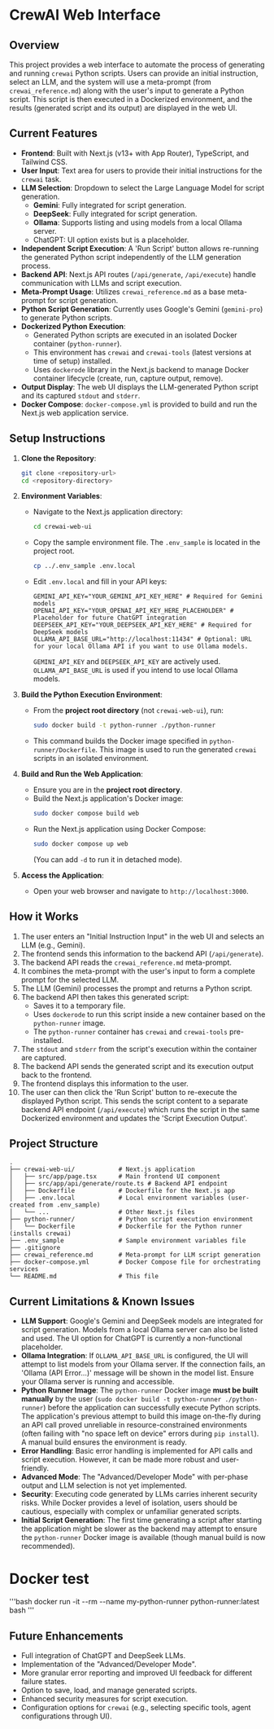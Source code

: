 # CrewAI Web Interface

## Overview

This project provides a web interface to automate the process of generating and running `crewai` Python scripts. Users can provide an initial instruction, select an LLM, and the system will use a meta-prompt (from `crewai_reference.md`) along with the user's input to generate a Python script. This script is then executed in a Dockerized environment, and the results (generated script and its output) are displayed in the web UI.

## Current Features

*   **Frontend**: Built with Next.js (v13+ with App Router), TypeScript, and Tailwind CSS.
*   **User Input**: Text area for users to provide their initial instructions for the `crewai` task.
*   **LLM Selection**: Dropdown to select the Large Language Model for script generation.
    *   **Gemini**: Fully integrated for script generation.
    *   **DeepSeek**: Fully integrated for script generation.
    *   **Ollama**: Supports listing and using models from a local Ollama server.
    *   ChatGPT: UI option exists but is a placeholder.
*   **Independent Script Execution**: A 'Run Script' button allows re-running the generated Python script independently of the LLM generation process.
*   **Backend API**: Next.js API routes (`/api/generate`, `/api/execute`) handle communication with LLMs and script execution.
*   **Meta-Prompt Usage**: Utilizes `crewai_reference.md` as a base meta-prompt for script generation.
*   **Python Script Generation**: Currently uses Google's Gemini (`gemini-pro`) to generate Python scripts.
*   **Dockerized Python Execution**:
    *   Generated Python scripts are executed in an isolated Docker container (`python-runner`).
    *   This environment has `crewai` and `crewai-tools` (latest versions at time of setup) installed.
    *   Uses `dockerode` library in the Next.js backend to manage Docker container lifecycle (create, run, capture output, remove).
*   **Output Display**: The web UI displays the LLM-generated Python script and its captured `stdout` and `stderr`.
*   **Docker Compose**: `docker-compose.yml` is provided to build and run the Next.js web application service.

## Setup Instructions

1.  **Clone the Repository**:
    ```bash
    git clone <repository-url>
    cd <repository-directory>
    ```

2.  **Environment Variables**:
    *   Navigate to the Next.js application directory:
        ```bash
        cd crewai-web-ui
        ```
    *   Copy the sample environment file. The `.env_sample` is located in the project root.
        ```bash
        cp ../.env_sample .env.local
        ```
    *   Edit `.env.local` and fill in your API keys:
        ```env
        GEMINI_API_KEY="YOUR_GEMINI_API_KEY_HERE" # Required for Gemini models
        OPENAI_API_KEY="YOUR_OPENAI_API_KEY_HERE_PLACEHOLDER" # Placeholder for future ChatGPT integration
        DEEPSEEK_API_KEY="YOUR_DEEPSEEK_API_KEY_HERE" # Required for DeepSeek models
        OLLAMA_API_BASE_URL="http://localhost:11434" # Optional: URL for your local Ollama API if you want to use Ollama models.
        ```
        `GEMINI_API_KEY` and `DEEPSEEK_API_KEY` are actively used. `OLLAMA_API_BASE_URL` is used if you intend to use local Ollama models.

3.  **Build the Python Execution Environment**:
    *   From the **project root directory** (not `crewai-web-ui`), run:
        ```bash
        sudo docker build -t python-runner ./python-runner
        ```
    *   This command builds the Docker image specified in `python-runner/Dockerfile`. This image is used to run the generated `crewai` scripts in an isolated environment.

4.  **Build and Run the Web Application**:
    *   Ensure you are in the **project root directory**.
    *   Build the Next.js application's Docker image:
        ```bash
        sudo docker compose build web
        ```
    *   Run the Next.js application using Docker Compose:
        ```bash
        sudo docker compose up web
        ```
        (You can add `-d` to run it in detached mode).

5.  **Access the Application**:
    *   Open your web browser and navigate to `http://localhost:3000`.

## How it Works

1.  The user enters an "Initial Instruction Input" in the web UI and selects an LLM (e.g., Gemini).
2.  The frontend sends this information to the backend API (`/api/generate`).
3.  The backend API reads the `crewai_reference.md` meta-prompt.
4.  It combines the meta-prompt with the user's input to form a complete prompt for the selected LLM.
5.  The LLM (Gemini) processes the prompt and returns a Python script.
6.  The backend API then takes this generated script:
    *   Saves it to a temporary file.
    *   Uses `dockerode` to run this script inside a new container based on the `python-runner` image.
    *   The `python-runner` container has `crewai` and `crewai-tools` pre-installed.
7.  The `stdout` and `stderr` from the script's execution within the container are captured.
8.  The backend API sends the generated script and its execution output back to the frontend.
9.  The frontend displays this information to the user.
10. The user can then click the 'Run Script' button to re-execute the displayed Python script. This sends the script content to a separate backend API endpoint (`/api/execute`) which runs the script in the same Dockerized environment and updates the 'Script Execution Output'.

## Project Structure

```
.
├── crewai-web-ui/            # Next.js application
│   ├── src/app/page.tsx      # Main frontend UI component
│   ├── src/app/api/generate/route.ts # Backend API endpoint
│   ├── Dockerfile            # Dockerfile for the Next.js app
│   ├── .env.local            # Local environment variables (user-created from .env_sample)
│   └── ...                   # Other Next.js files
├── python-runner/            # Python script execution environment
│   └── Dockerfile            # Dockerfile for the Python runner (installs crewai)
├── .env_sample               # Sample environment variables file
├── .gitignore
├── crewai_reference.md       # Meta-prompt for LLM script generation
├── docker-compose.yml        # Docker Compose file for orchestrating services
└── README.md                 # This file
```

## Current Limitations & Known Issues

*   **LLM Support**: Google's Gemini and DeepSeek models are integrated for script generation. Models from a local Ollama server can also be listed and used. The UI option for ChatGPT is currently a non-functional placeholder.
*   **Ollama Integration**: If `OLLAMA_API_BASE_URL` is configured, the UI will attempt to list models from your Ollama server. If the connection fails, an 'Ollama (API Error...)' message will be shown in the model list. Ensure your Ollama server is running and accessible.
*   **Python Runner Image**: The `python-runner` Docker image **must be built manually** by the user (`sudo docker build -t python-runner ./python-runner`) before the application can successfully execute Python scripts. The application's previous attempt to build this image on-the-fly during an API call proved unreliable in resource-constrained environments (often failing with "no space left on device" errors during `pip install`). A manual build ensures the environment is ready.
*   **Error Handling**: Basic error handling is implemented for API calls and script execution. However, it can be made more robust and user-friendly.
*   **Advanced Mode**: The "Advanced/Developer Mode" with per-phase output and LLM selection is not yet implemented.
*   **Security**: Executing code generated by LLMs carries inherent security risks. While Docker provides a level of isolation, users should be cautious, especially with complex or unfamiliar generated scripts.
*   **Initial Script Generation**: The first time generating a script after starting the application might be slower as the backend may attempt to ensure the `python-runner` Docker image is available (though manual build is now recommended).

# Docker test
'''bash
docker run -it --rm --name my-python-runner python-runner:latest bash
'''

## Future Enhancements

*   Full integration of ChatGPT and DeepSeek LLMs.
*   Implementation of the "Advanced/Developer Mode".
*   More granular error reporting and improved UI feedback for different failure states.
*   Option to save, load, and manage generated scripts.
*   Enhanced security measures for script execution.
*   Configuration options for `crewai` (e.g., selecting specific tools, agent configurations through UI).
